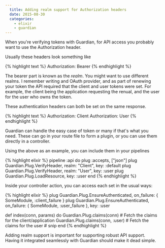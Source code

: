 ```yaml
---
  title: Adding realm support for Authorization headers
  date: 2015-08-30
  categories:
    - elixir
    - guardian
---
```


When you're verifying tokens with Guardian, for API access you probably want to
use the Authorization header.

Usually these headers look something like

{% highlight text %}
Authorization: Bearer <token>
{% endhighlight %}

The bearer part is known as the _realm_. You might want to use different realms.
I remember writing and OAuth provider, and as part of renewing your token the
API required that the client and user tokens were set. For example, the client
being the application requesting the renual, and the user for the user who owns
the token.

These authentication headers can both be set on the same response.

{% highlight text %}
Authorization: Client <application token>
Authorization: User <user token>
{% endhighlight %}

Guardian can handle the easy case of token or many if that's what you need.
These can go in your route file to form a plugin, or you can use them directly
in a controller.

Using the above as an example, you can include them in your pipelines

{% highlight elixir %}
pipeline :api do
  plug :accepts, ["json"]
  plug Guardian.Plug.VerifyHeader, realm: "Client", key: :default
  plug Guardian.Plug.VerifyHeader, realm: "User", key: :user
  plug Guardian.Plug.LoadResource, key: :user
end
{% endhighlight %}

Inside your controller action, you can access each set in the usual ways:

{% highlight elixir %}
  plug Guardian.Plug.EnsureAuthenticated, on_failure: { SomeModule, :client_failure }
  plug Guardian.Plug.EnsureAuthenticated, on_failure: { SomeModule, :user_failure }, key: :user

  def index(conn, params) do
    Guardian.Plug.claims(conn) # Fetch the claims for the client/application
    Guardian.Plug.claims(conn, :user) # Fetch the claims for the user
    # snip
  end
{% endhighlight %}

Adding realm support is important for supporting robust API support. Having it
integrated seamlessly with Guardian should make it dead simple.
